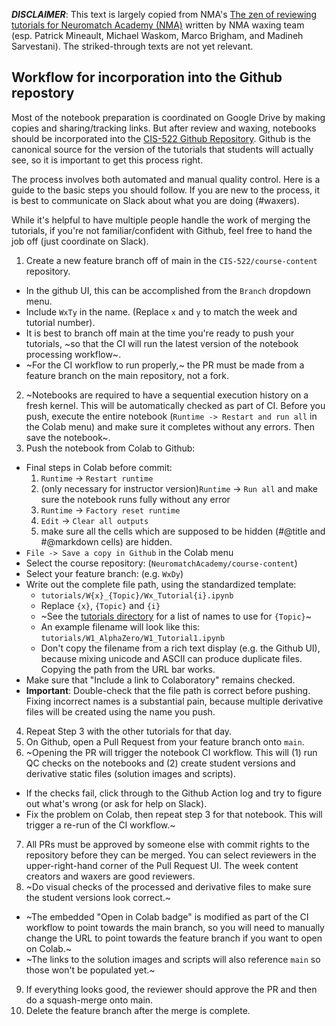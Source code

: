 ***DISCLAIMER***: This text is largely copied from NMA's [The zen of reviewing tutorials for Neuromatch Academy (NMA)](https://github.com/NeuromatchAcademy/course-content/blob/master/tutorials/reviewing-tutorials.md) written by NMA waxing team (esp. Patrick Mineault, Michael Waskom, Marco Brigham, and Madineh Sarvestani). The striked-through texts are not yet relevant.

## Workflow for incorporation into the Github repostory

Most of the notebook preparation is coordinated on Google Drive by making copies and sharing/tracking links. But after review and waxing, notebooks should be incorporated into the [CIS-522 Github Repository](https://github.com/CIS-522/course-content). Github is the canonical source for the version of the tutorials that students will actually see, so it is important to get this process right.

The process involves both automated and manual quality control. Here is a guide to the basic steps you should follow. If you are new to the process, it is best to communicate on Slack about what you are doing (#waxers).

While it's helpful to have multiple people handle the work of merging the tutorials, if you're not familiar/confident with Github, feel free to hand the job off (just coordinate on Slack).

1. Create a new feature branch off of main in the `CIS-522/course-content` repository.
  - In the github UI, this can be accomplished from the `Branch` dropdown menu.
  - Include `WxTy` in the name. (Replace `x` and `y` to match the week and tutorial number).
  - It is best to branch off main at the time you're ready to push your tutorials, ~so that the CI will run the latest version of the notebook processing workflow~.
  - ~For the CI workflow to run properly,~ the PR must be made from a feature branch on the main repository, not a fork.
2. ~Notebooks are required to have a sequential execution history on a fresh kernel. This will be automatically checked as part of CI. Before you push, execute the entire notebook (`Runtime -> Restart and run all` in the Colab menu) and make sure it completes without any errors. Then save the notebook~.
3. Push the notebook from Colab to Github:
  - Final steps in Colab before commit:
    1. `Runtime` -> `Restart runtime`
    2. (only necessary for instructor version)`Runtime` -> `Run all` and make sure the notebook runs fully without any error
    3. `Runtime` -> `Factory reset runtime`
    4. `Edit` -> `Clear all outputs`
    5. make sure all the cells which are supposed to be hidden (#@title and #@markdown cells) are hidden.
  - `File -> Save a copy in Github` in the Colab menu
  - Select the course repository: (`NeuromatchAcademy/course-content`)
  - Select your feature branch: (e.g. `WxDy`)
  - Write out the complete file path, using the standardized template:
    - `tutorials/W{x}_{Topic}/Wx_Tutorial{i}.ipynb`
    - Replace `{x}`, `{Topic}` and `{i}`
    - ~See the [tutorials directory](https://github.com/NeuromatchAcademy/course-content/tree/main/tutorials) for a list of names to use for `{Topic}`~
    - An example filename will look like this: `tutorials/W1_AlphaZero/W1_Tutorial1.ipynb`
    - Don't copy the filename from a rich text display (e.g. the Github UI), because mixing unicode and ASCII can produce duplicate files. Copying the path from the URL bar works.
  - Make sure that "Include a link to Colaboratory" remains checked.
  - **Important**: Double-check that the file path is correct before pushing. Fixing incorrect names is a substantial pain, because multiple derivative files will be created using the name you push.
4. Repeat Step 3 with the other tutorials for that day.
5. On Github, open a Pull Request from your feature branch onto `main`.
6. ~Opening the PR will trigger the notebook CI workflow. This will (1) run QC checks on the notebooks and (2) create student versions and derivative static files (solution images and scripts).
  - If the checks fail, click through to the Github Action log and try to figure out what's wrong (or ask for help on Slack).
  - Fix the problem on Colab, then repeat step 3 for that notebook. This will trigger a re-run of the CI workflow.~
7. All PRs must be approved by someone else with commit rights to the repository before they can be merged. You can select reviewers in the upper-right-hand corner of the Pull Request UI. The week content creators and waxers are good reviewers.
8. ~Do visual checks of the processed and derivative files to make sure the student versions look correct.~
  - ~The embedded "Open in Colab badge" is modified as part of the CI workflow to point towards the main branch, so you will need to manually change the URL to point towards the feature branch if you want to open on Colab.~
  - ~The links to the solution images and scripts will also reference `main` so those won't be populated yet.~
9. If everything looks good, the reviewer should approve the PR and then do a squash-merge onto main.
10. Delete the feature branch after the merge is complete.
